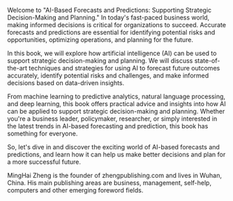 
Welcome to "AI-Based Forecasts and Predictions: Supporting Strategic Decision-Making and Planning." In today's fast-paced business world, making informed decisions is critical for organizations to succeed. Accurate forecasts and predictions are essential for identifying potential risks and opportunities, optimizing operations, and planning for the future.

In this book, we will explore how artificial intelligence (AI) can be used to support strategic decision-making and planning. We will discuss state-of-the-art techniques and strategies for using AI to forecast future outcomes accurately, identify potential risks and challenges, and make informed decisions based on data-driven insights.

From machine learning to predictive analytics, natural language processing, and deep learning, this book offers practical advice and insights into how AI can be applied to support strategic decision-making and planning. Whether you're a business leader, policymaker, researcher, or simply interested in the latest trends in AI-based forecasting and prediction, this book has something for everyone.

So, let's dive in and discover the exciting world of AI-based forecasts and predictions, and learn how it can help us make better decisions and plan for a more successful future.

MingHai Zheng is the founder of zhengpublishing.com and lives in Wuhan, China. His main publishing areas are business, management, self-help, computers and other emerging foreword fields.
